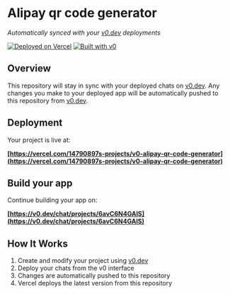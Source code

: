 # Alipay qr code generator

*Automatically synced with your [v0.dev](https://v0.dev) deployments*

[![Deployed on Vercel](https://img.shields.io/badge/Deployed%20on-Vercel-black?style=for-the-badge&logo=vercel)](https://vercel.com/14790897s-projects/v0-alipay-qr-code-generator)
[![Built with v0](https://img.shields.io/badge/Built%20with-v0.dev-black?style=for-the-badge)](https://v0.dev/chat/projects/6avC6N4GAIS)

## Overview

This repository will stay in sync with your deployed chats on [v0.dev](https://v0.dev).
Any changes you make to your deployed app will be automatically pushed to this repository from [v0.dev](https://v0.dev).

## Deployment

Your project is live at:

**[https://vercel.com/14790897s-projects/v0-alipay-qr-code-generator](https://vercel.com/14790897s-projects/v0-alipay-qr-code-generator)**

## Build your app

Continue building your app on:

**[https://v0.dev/chat/projects/6avC6N4GAIS](https://v0.dev/chat/projects/6avC6N4GAIS)**

## How It Works

1. Create and modify your project using [v0.dev](https://v0.dev)
2. Deploy your chats from the v0 interface
3. Changes are automatically pushed to this repository
4. Vercel deploys the latest version from this repository
